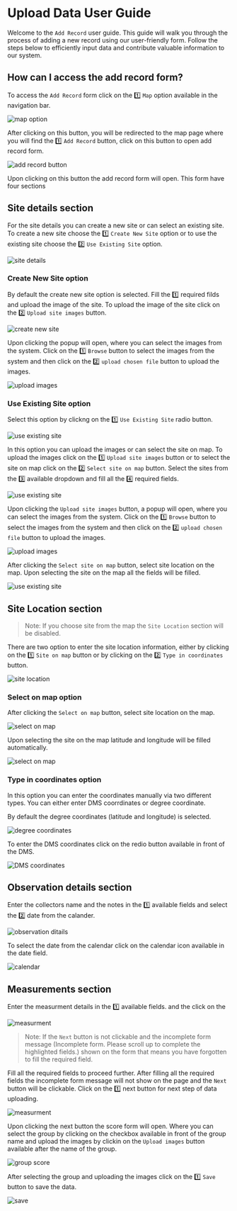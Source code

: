 # Upload Data User Guide

Welcome to the `Add Record` user guide. This guide will walk you through the process of adding a new record using our user-friendly form. Follow the steps below to efficiently input data and contribute valuable information to our system.

## How can I access the add record form?

To access the `Add Record` form click on the 1️⃣ `Map` option available in the navigation bar.

![map option](./img/upload-1.png)

After clicking on this button, you will be redirected to the map page where you will find the 1️⃣ `Add Record` button, click on this button to open add record form.

![add record button](./img/upload-2.png)

Upon clicking on this button the add record form will open. This form have four sections

## Site details section

For the site details you can create a new site or can select an existing site. To create a new site choose the 1️⃣ `Create New Site` option or to use the existing site choose the 2️⃣ `Use Existing Site` option.

![site details](./img/upload-3.png)

### Create New Site option

By default the create new site option is selected. Fill the 1️⃣ required filds and upload the image of the site. To upload the image of the site click on the 2️⃣ `Upload site images` button.

![create new site](./img/upload-4.png)

Upon clicking the popup will open, where you can select the images from the system. Click on the 1️⃣ `Browse` button to select the images from the system and then click on the 2️⃣ `upload chosen file` button to upload the images.

![upload images](./img/upload-5.png)

### Use Existing Site option

Select this option by clickng on the 1️⃣ `Use Existing Site` radio button.

![use existing site](./img/upload-6.png)

In this option you can upload the images or can select the site on map. To upload the images click on the 1️⃣ `Upload site images` button or to select the site on map click on the 2️⃣ `Select site on map` button. Select the sites from the 3️⃣ available dropdown and fill all the 4️⃣ required fields.

![use existing site](./img/upload-7.png)

Upon clicking the `Upload site images` button, a popup will open, where you can select the images from the system. Click on the 1️⃣ `Browse` button to select the images from the system and then click on the 2️⃣ `upload chosen file` button to upload the images.

![upload images](./img/upload-5.png)

After clicking the `Select site on map` button, select site location on the map. Upon selecting the site on the map all the fields will be filled.

![use existing site](./img/upload-8.png)

## Site Location section

>Note: If you choose site from the map the `Site Location` section will be disabled.

There are two option to enter the site location  information, either by clicking on the 1️⃣ `Site on map` button or by clicking on the 2️⃣ `Type in coordinates` button.

![site location](./img/upload-9.png)

### Select on map option

After clicking the `Select on map` button, select site location on the map.

![select on map](./img/upload-10.png)

Upon selecting the site on the map latitude and longitude will be filled automatically.

![select on map](./img/upload-11.png)

### Type in coordinates option

In this option you can enter the coordinates manually via two different types. You can either enter DMS coorrdinates or degree coordinate.

By default the degree coordinates (latitude and longitude) is selected.

![degree coordinates](./img/upload-12.png)

To enter the DMS coordinates click on the redio button available in front of the DMS.

![DMS coordinates](./img/upload-13.png)


## Observation details section

Enter the collectors name and the notes in the 1️⃣ available fields and select the 2️⃣ date from the calander.

![observation ditails](./img/upload-14.png)

To select the date from the calendar click on the calendar icon available in the date field.

![calendar](./img/upload-15.png)

## Measurements section

Enter the measurment details in the 1️⃣ available fields. and the click on the 

![measurment](./img/upload-16.png)

>Note: If the `Next` button is not clickable and the incomplete form message (Incomplete form. Please scroll up to complete the highlighted fields.) shown on the form that means you have forgotten to fill the required field.

Fill all the required fields to proceed further. After filling all the required fields the incomplete form message will not show on the page and the `Next` button will be clickable. Click on the 1️⃣ next button for next step of data uploading.

![measurment](./img/upload-17.png)

Upon clicking the next button the score form will open. Where you can select the group by clicking on the checkbox available in front of the group name and upload the images by clickin on the `Upload images` button available after the name of the group.

![group score](./img/upload-18.png)

After selecting the group and uploading the images click on the 1️⃣ `Save` button to save the data.

![save](./img/upload-19.png)
